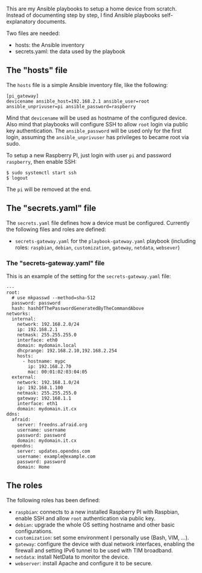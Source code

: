 This are my Ansible playbooks to setup a home device from scratch. Instead of documenting step by step, I find Ansible playbooks self-explanatory documents.

Two files are needed:

 - hosts: the Ansible inventory
 - secrets.yaml: the data used by the playbook

 ## The "hosts" file

The `hosts` file is a simple Ansible inventory file, like the following:

~~~
[pi_gateway]
devicename ansible_host=192.168.2.1 ansible_user=root ansible_unprivuser=pi ansible_password=raspberry
~~~

Mind that `devicename` will be used as hostname of the configured device. Also mind that playbooks will configure SSH to allow `root` login via public key authentication. The `ansible_password` will be used only for the first login, assuming the `ansible_unprivuser` has privileges to became root via sudo.

To setup a new Raspberry PI, just login with user `pi` and password `raspberry`, then enable SSH:

~~~
$ sudo systemctl start ssh
$ logout
~~~

The `pi` will be removed at the end.

## The "secrets.yaml" file

The `secrets.yaml` file defines how a device must be configured. Currently the following files and roles are defined:

- `secrets-gateway.yaml` for the `playbook-gateway.yaml` playbook (including roles: `raspbian`, `debian`, `customization`, `gateway`, `netdata`, `websever`)

### The "secrets-gateway.yaml" file

This is an example of the setting for the `secrets-gateway.yaml` file:

~~~
---
root:
  # use mkpasswd --method=sha-512
  password: password
  hash: hashOfThePasswordGeneratedByTheCommandAbove
networks:
  internal:
    network: 192.168.2.0/24
    ip: 192.168.2.1
    netmask: 255.255.255.0
    interface: eth0
    domain: mydomain.local
    dhcprange: 192.168.2.10,192.168.2.254
    hosts:
      - hostname: mypc
        ip: 192.168.2.70
        mac: 00:01:02:03:04:05
  external:
    network: 192.168.1.0/24
    ip: 192.168.1.100
    netmask: 255.255.255.0
    gateway: 192.168.1.1
    interface: eth1
    domain: mydomain.it.cx
ddns:
  afraid:
    server: freedns.afraid.org
    username: username
    password: password
    domain: mydomain.it.cx
  opendns:
    server: updates.opendns.com
    username: example@example.com
    password: password
    domain: Home
~~~

## The roles

The following roles has been defined:

- `raspbian`: connects to a new installed Raspberry PI with Raspbian, enable SSH and allow `root` authentication via public key.
- `debian`: upgrade the whole OS setting hostname and other basic configurations.
- `customization`: set some environment I personally use (Bash, VIM, ...).
- `gateway`: configure the device with dual network interfaces, enabling the firewall and setting IPv6 tunnel to be used with TIM broadband.
- `netdata`: install NetData to monitor the device.
- `webserver`: install Apache and configure it to be secure.
